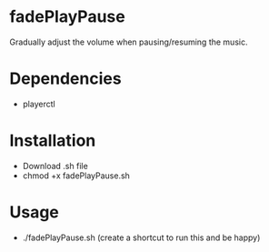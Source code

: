 # fadePlayPause
Gradually adjust the volume when pausing/resuming the music.

# Dependencies
- playerctl

# Installation
- Download .sh file
- chmod +x fadePlayPause.sh

# Usage
- ./fadePlayPause.sh (create a shortcut to run this and be happy)
